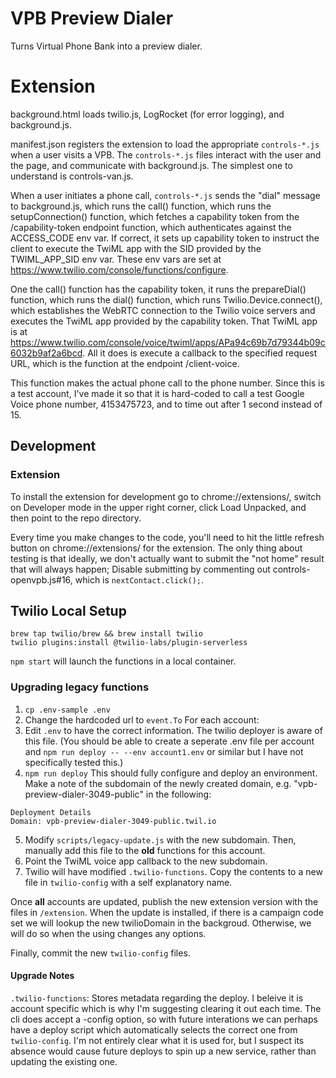 # VPB Preview Dialer

Turns Virtual Phone Bank into a preview dialer.

# Extension

background.html loads twilio.js, LogRocket (for error logging), and
background.js.

manifest.json registers the extension to load the appropriate
`controls-*.js` when a user visits a VPB. The `controls-*.js` files
interact with the user and the page, and communicate with
background.js. The simplest one to understand is controls-van.js.

When a user initiates a phone call, `controls-*.js` sends the "dial"
message to background.js, which runs the call() function, which runs
the setupConnection() function, which fetches a capability token from
the /capability-token endpoint function, which authenticates against
the ACCESS_CODE env var. If correct, it sets up capability token to
instruct the client to execute the TwiML app with the SID provided by
the TWIML_APP_SID env var. These env vars are set at
https://www.twilio.com/console/functions/configure.

One the call() function has the capability token, it runs the
prepareDial() function, which runs the dial() function, which runs
Twilio.Device.connect(), which establishes the WebRTC connection to
the Twilio voice servers and executes the TwiML app provided by the
capability token. That TwiML app is at
https://www.twilio.com/console/voice/twiml/apps/APa94c69b7d79344b09c6032b9af2a6bcd.
All it does is execute a callback to the specified request URL, which
is the function at the endpoint /client-voice.

This function makes the actual phone call to the phone number. Since
this is a test account, I've made it so that it is hard-coded to call
a test Google Voice phone number, 4153475723, and to time out after 1
second instead of 15.

## Development

### Extension
To install the extension for development go to chrome://extensions/, switch on Developer mode in the upper right corner, click Load Unpacked, and then point to the repo directory.

Every time you make changes to the code, you'll need to hit the little
refresh button on chrome://extensions/ for the extension. The only
thing about testing is that ideally, we don't actually want to submit
the "not home" result that will always happen; Disable
submitting by commenting out controls-openvpb.js#16, which is
`nextContact.click();`.

## Twilio Local Setup
```
brew tap twilio/brew && brew install twilio
twilio plugins:install @twilio-labs/plugin-serverless
```

`npm start` will launch the functions in a local container.

### Upgrading legacy functions
1. `cp .env-sample .env`
2. Change the hardcoded url to `event.To`
For each account:
3. Edit `.env` to have the correct information. The twilio deployer is aware of this file. (You should be able to create a seperate .env file per account and `npm run deploy -- --env account1.env` or similar but I have not specifically tested this.)
4. `npm run deploy` This should fully configure and deploy an environment. Make a note of the subdomain of the newly created domain, e.g. "vpb-preview-dialer-3049-public" in the following:
```
Deployment Details
Domain: vpb-preview-dialer-3049-public.twil.io
```
5. Modify `scripts/legacy-update.js` with the new subdomain. Then, manually add this file to the **old** functions for this account.
6. Point the TwiML voice app callback to the new subdomain.
7. Twilio will have modified `.twilio-functions`. Copy the contents to a new file in `twilio-config` with a self explanatory name.

Once **all** accounts are updated, publish the new extension version with the files in `/extension`. When the update is installed, if there is a campaign code set we will lookup the new twilioDomain in the backgroud. Otherwise, we will do so when the using changes any options.

Finally, commit the new `twilio-config` files.

#### Upgrade Notes

`.twilio-functions`: Stores metadata regarding the deploy. I beleive it is account specific which is why I'm suggesting clearing it out each time. The cli does accept a -config option, so with future interations we can perhaps have a deploy script which automatically selects the correct one from `twilio-config`. I'm not entirely clear what it is used for, but I suspect its absence would cause future deploys to spin up a new service, rather than updating the existing one.